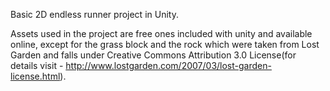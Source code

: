 Basic 2D endless runner project in Unity. 

Assets used in the project are free ones included with unity and available online, except for the grass block and the rock which were taken from Lost Garden and falls under Creative Commons Attribution 3.0 License(for details visit - http://www.lostgarden.com/2007/03/lost-garden-license.html).